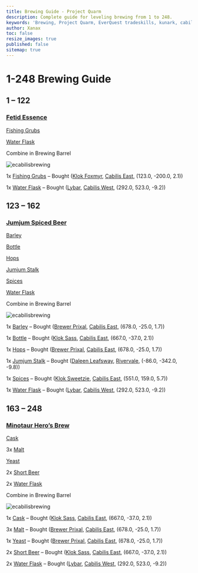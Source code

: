 ```yaml
---
title: Brewing Guide - Project Quarm
description: Complete guide for leveling brewing from 1 to 248.
keywords: 'Brewing, Project Quarm, EverQuest tradeskills, kunark, cabilis'
author: Xanax
toc: false
resize_images: true
published: false
sitemap: true
---
```


# 1-248 Brewing Guide

## 1 – 122

### [Fetid Essence](https://www.pqdi.cc/item/24456)


[Fishing Grubs](https://www.pqdi.cc/item/13106)

[Water Flask](https://www.pqdi.cc/item/13006)

Combine in Brewing Barrel 

![ecabilisbrewing]({{site.baseurl}}/assets/images/Map_ecabilis.jpg)

1x [Fishing Grubs](https://www.pqdi.cc/item/13106) – Bought ([Klok Foxmyr](https://www.pqdi.cc/npc/106047), [Cabilis East](https://www.pqdi.cc/zone/106), (123.0, -200.0, 2.1))

1x [Water Flask](https://www.pqdi.cc/item/13006) – Bought ([Lybar](https://www.pqdi.cc/npc/82015), [Cabilis West](https://www.pqdi.cc/zone/82), (292.0, 523.0, -9.2))

## 123 – 162

### [Jumjum Spiced Beer](https://www.pqdi.cc/item/9658)



[Barley](https://www.pqdi.cc/item/16590)

[Bottle](https://www.pqdi.cc/item/16598)

[Hops](https://www.pqdi.cc/item/16591)

[Jumjum Stalk](https://www.pqdi.cc/item/13975)

[Spices](https://www.pqdi.cc/item/13425)

[Water Flask](https://www.pqdi.cc/item/13006)

Combine in Brewing Barrel 

![ecabilisbrewing]({{site.baseurl}}/assets/images/Map_ecabilis.jpg)


1x [Barley](https://www.pqdi.cc/item/16590) – Bought ([Brewer Prixal](https://www.pqdi.cc/npc/106096), [Cabilis East](https://www.pqdi.cc/zone/106), (678.0, -25.0, 1.7))

1x [Bottle](https://www.pqdi.cc/item/16598) – Bought ([Klok Sass](https://www.pqdi.cc/npc/106095), [Cabilis East](https://www.pqdi.cc/zone/106), (667.0, -37.0, 2.1))

1x [Hops](https://www.pqdi.cc/item/16591) – Bought ([Brewer Prixal](https://www.pqdi.cc/npc/106096), [Cabilis East](https://www.pqdi.cc/zone/106), (678.0, -25.0, 1.7))

1x [Jumjum Stalk](https://www.pqdi.cc/item/13975) – Bought ([Daleen Leafsway](https://www.pqdi.cc/npc/19079), [Rivervale](https://www.pqdi.cc/zone/19), (-86.0, -342.0, -9.8))

1x [Spices](https://www.pqdi.cc/item/13425) – Bought ([Klok Sweetzie](https://www.pqdi.cc/npc/106020), [Cabilis East](https://www.pqdi.cc/zone/106), (551.0, 159.0, 5.7))

1x [Water Flask](https://www.pqdi.cc/item/13006) – Bought ([Lybar](https://www.pqdi.cc/npc/82015), [Cabilis West](https://www.pqdi.cc/zone/82), (292.0, 523.0, -9.2))

## 163 – 248

### [Minotaur Hero’s Brew](https://www.pqdi.cc/item/19198)


[Cask](https://www.pqdi.cc/item/16580)

3x [Malt](https://www.pqdi.cc/item/16595)

[Yeast](https://www.pqdi.cc/item/16596)

2x [Short Beer](https://www.pqdi.cc/item/13032)

2x [Water Flask](https://www.pqdi.cc/item/13006)

Combine in Brewing Barrel 

![ecabilisbrewing]({{site.baseurl}}/assets/images/Map_ecabilis.jpg)

1x [Cask](https://www.pqdi.cc/item/16580) –  Bought ([Klok Sass](https://www.pqdi.cc/npc/106095), [Cabilis East](https://www.pqdi.cc/zone/106), (667.0, -37.0, 2.1))

3x [Malt](https://www.pqdi.cc/item/16595) – Bought ([Brewer Prixal](https://www.pqdi.cc/npc/106096), [Cabilis East](https://www.pqdi.cc/zone/106), (678.0, -25.0, 1.7))

1x [Yeast](https://www.pqdi.cc/item/16596) – Bought ([Brewer Prixal](https://www.pqdi.cc/npc/106096), [Cabilis East](https://www.pqdi.cc/zone/106), (678.0, -25.0, 1.7))

2x [Short Beer](https://www.pqdi.cc/item/13032) – Bought ([Klok Sass](https://www.pqdi.cc/npc/106095), [Cabilis East](https://www.pqdi.cc/zone/106), (667.0, -37.0, 2.1))

2x [Water Flask](https://www.pqdi.cc/item/13006) – Bought ([Lybar](https://www.pqdi.cc/npc/82015), [Cabilis West](https://www.pqdi.cc/zone/82), (292.0, 523.0, -9.2))
